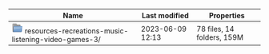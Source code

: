 | Name | Last modified | Properties |  
| ---- | ------------- | ---------- |  
| <a href="../../../../../../resources-recreations-music-listening-video-games-3" style='text-decoration: none; border-spacing: 0; border-width: 0;'><img class='file-icon' style='height: 22px;' src='../../../MechatronicBeing/images/tango-icon-library/32x32/places/folder.png'/>&nbsp;resources-recreations-music-listening-video-games-3/</a> | 2023-06-09 12:13 | 78 files, 14 folders, 159M |  

